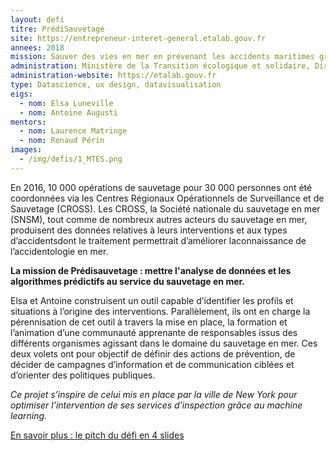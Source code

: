 ```yaml
---
layout: defi
titre: PrédiSauvetage
site: https://entrepreneur-interet-general.etalab.gouv.fr
annees: 2018
mission: Sauver des vies en mer en prévenant les accidents maritimes grâce aux données 
administration: Ministère de la Transition écologique et solidaire, Direction des affaires maritimes
administration-website: https://etalab.gouv.fr
type: Datascience, ux design, datavisualisation
eigs:
  - nom: Elsa Luneville
  - nom: Antoine Augusti
mentors:
  - nom: Laurence Matringe
  - nom: Renaud Périn
images:
  - /img/defis/1_MTES.png
---
```


En 2016, 10 000 opérations de sauvetage pour 30 000 personnes ont été
coordonnées via les Centres Régionaux Opérationnels de Surveillance et
de Sauvetage (CROSS). Les CROSS, la Société nationale du sauvetage en
mer (SNSM), tout comme de nombreux autres acteurs du sauvetage en mer,
produisent des données relatives à leurs interventions et aux types 
d’accidentsdont le traitement permettrait d’améliorer laconnaissance 
de l’accidentologie en mer.

**La mission de Prédisauvetage : mettre l'analyse de données et les
algorithmes prédictifs au service du sauvetage en mer.**

Elsa et Antoine construisent un outil capable d’identifier les profils
et situations à l’origine des interventions. Parallèlement, ils ont en
charge la pérennisation de cet outil à travers la mise en place, la 
formation et l’animation d’une communauté apprenante de responsables 
issus des différents organismes agissant dans le domaine du sauvetage 
en mer. Ces deux volets ont pour objectif de définir des actions de 
prévention, de décider de campagnes d’information et de communication
ciblées et d’orienter des politiques publiques.  

_Ce projet s’inspire de celui mis en place par la ville de New York
pour optimiser l’intervention de ses services d’inspection grâce au
machine learning._

[En savoir plus : le pitch du défi en 4 slides](https://www.slideshare.net/Etalab/eig-promo-2-prsentation-du-dfi-prdisauvetage-80976654)
